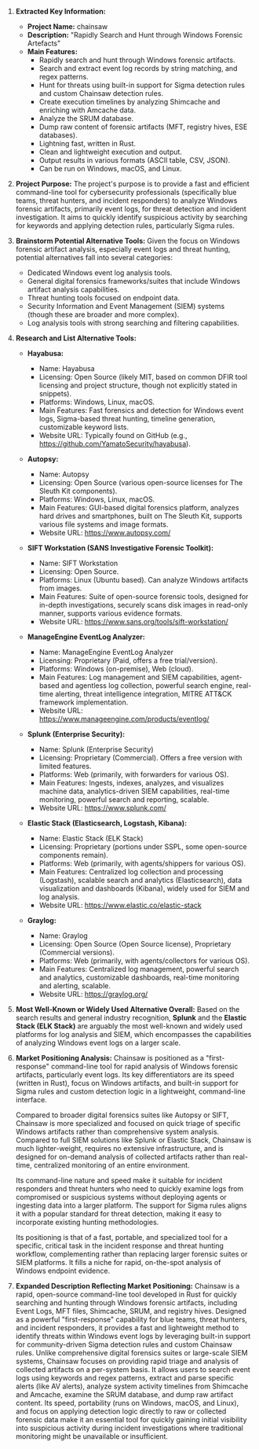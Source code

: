 1.  **Extracted Key Information:**
    *   **Project Name:** chainsaw
    *   **Description:** "Rapidly Search and Hunt through Windows Forensic Artefacts"
    *   **Main Features:**
        *   Rapidly search and hunt through Windows forensic artifacts.
        *   Search and extract event log records by string matching, and regex patterns.
        *   Hunt for threats using built-in support for Sigma detection rules and custom Chainsaw detection rules.
        *   Create execution timelines by analyzing Shimcache and enriching with Amcache data.
        *   Analyze the SRUM database.
        *   Dump raw content of forensic artifacts (MFT, registry hives, ESE databases).
        *   Lightning fast, written in Rust.
        *   Clean and lightweight execution and output.
        *   Output results in various formats (ASCII table, CSV, JSON).
        *   Can be run on Windows, macOS, and Linux.

2.  **Project Purpose:**
    The project's purpose is to provide a fast and efficient command-line tool for cybersecurity professionals (specifically blue teams, threat hunters, and incident responders) to analyze Windows forensic artifacts, primarily event logs, for threat detection and incident investigation. It aims to quickly identify suspicious activity by searching for keywords and applying detection rules, particularly Sigma rules.

3.  **Brainstorm Potential Alternative Tools:**
    Given the focus on Windows forensic artifact analysis, especially event logs and threat hunting, potential alternatives fall into several categories:
    *   Dedicated Windows event log analysis tools.
    *   General digital forensics frameworks/suites that include Windows artifact analysis capabilities.
    *   Threat hunting tools focused on endpoint data.
    *   Security Information and Event Management (SIEM) systems (though these are broader and more complex).
    *   Log analysis tools with strong searching and filtering capabilities.

4.  **Research and List Alternative Tools:**

    *   **Hayabusa:**
        *   Name: Hayabusa
        *   Licensing: Open Source (likely MIT, based on common DFIR tool licensing and project structure, though not explicitly stated in snippets).
        *   Platforms: Windows, Linux, macOS.
        *   Main Features: Fast forensics and detection for Windows event logs, Sigma-based threat hunting, timeline generation, customizable keyword lists.
        *   Website URL: Typically found on GitHub (e.g., https://github.com/YamatoSecurity/hayabusa).

    *   **Autopsy:**
        *   Name: Autopsy
        *   Licensing: Open Source (various open-source licenses for The Sleuth Kit components).
        *   Platforms: Windows, Linux, macOS.
        *   Main Features: GUI-based digital forensics platform, analyzes hard drives and smartphones, built on The Sleuth Kit, supports various file systems and image formats.
        *   Website URL: https://www.autopsy.com/

    *   **SIFT Workstation (SANS Investigative Forensic Toolkit):**
        *   Name: SIFT Workstation
        *   Licensing: Open Source.
        *   Platforms: Linux (Ubuntu based). Can analyze Windows artifacts from images.
        *   Main Features: Suite of open-source forensic tools, designed for in-depth investigations, securely scans disk images in read-only manner, supports various evidence formats.
        *   Website URL: https://www.sans.org/tools/sift-workstation/

    *   **ManageEngine EventLog Analyzer:**
        *   Name: ManageEngine EventLog Analyzer
        *   Licensing: Proprietary (Paid, offers a free trial/version).
        *   Platforms: Windows (on-premise), Web (cloud).
        *   Main Features: Log management and SIEM capabilities, agent-based and agentless log collection, powerful search engine, real-time alerting, threat intelligence integration, MITRE ATT&CK framework implementation.
        *   Website URL: https://www.manageengine.com/products/eventlog/

    *   **Splunk (Enterprise Security):**
        *   Name: Splunk (Enterprise Security)
        *   Licensing: Proprietary (Commercial). Offers a free version with limited features.
        *   Platforms: Web (primarily, with forwarders for various OS).
        *   Main Features: Ingests, indexes, analyzes, and visualizes machine data, analytics-driven SIEM capabilities, real-time monitoring, powerful search and reporting, scalable.
        *   Website URL: https://www.splunk.com/

    *   **Elastic Stack (Elasticsearch, Logstash, Kibana):**
        *   Name: Elastic Stack (ELK Stack)
        *   Licensing: Proprietary (portions under SSPL, some open-source components remain).
        *   Platforms: Web (primarily, with agents/shippers for various OS).
        *   Main Features: Centralized log collection and processing (Logstash), scalable search and analytics (Elasticsearch), data visualization and dashboards (Kibana), widely used for SIEM and log analysis.
        *   Website URL: https://www.elastic.co/elastic-stack

    *   **Graylog:**
        *   Name: Graylog
        *   Licensing: Open Source (Open Source license), Proprietary (Commercial versions).
        *   Platforms: Web (primarily, with agents/collectors for various OS).
        *   Main Features: Centralized log management, powerful search and analytics, customizable dashboards, real-time monitoring and alerting, scalable.
        *   Website URL: https://graylog.org/

5.  **Most Well-Known or Widely Used Alternative Overall:**
    Based on the search results and general industry recognition, **Splunk** and the **Elastic Stack (ELK Stack)** are arguably the most well-known and widely used platforms for log analysis and SIEM, which encompasses the capabilities of analyzing Windows event logs on a larger scale.

6.  **Market Positioning Analysis:**
    Chainsaw is positioned as a "first-response" command-line tool for rapid analysis of Windows forensic artifacts, particularly event logs. Its key differentiators are its speed (written in Rust), focus on Windows artifacts, and built-in support for Sigma rules and custom detection logic in a lightweight, command-line interface.

    Compared to broader digital forensics suites like Autopsy or SIFT, Chainsaw is more specialized and focused on quick triage of specific Windows artifacts rather than comprehensive system analysis. Compared to full SIEM solutions like Splunk or Elastic Stack, Chainsaw is much lighter-weight, requires no extensive infrastructure, and is designed for on-demand analysis of collected artifacts rather than real-time, centralized monitoring of an entire environment.

    Its command-line nature and speed make it suitable for incident responders and threat hunters who need to quickly examine logs from compromised or suspicious systems without deploying agents or ingesting data into a larger platform. The support for Sigma rules aligns it with a popular standard for threat detection, making it easy to incorporate existing hunting methodologies.

    Its positioning is that of a fast, portable, and specialized tool for a specific, critical task in the incident response and threat hunting workflow, complementing rather than replacing larger forensic suites or SIEM platforms. It fills a niche for rapid, on-the-spot analysis of Windows endpoint evidence.

7.  **Expanded Description Reflecting Market Positioning:**
    Chainsaw is a rapid, open-source command-line tool developed in Rust for quickly searching and hunting through Windows forensic artifacts, including Event Logs, MFT files, Shimcache, SRUM, and registry hives. Designed as a powerful "first-response" capability for blue teams, threat hunters, and incident responders, it provides a fast and lightweight method to identify threats within Windows event logs by leveraging built-in support for community-driven Sigma detection rules and custom Chainsaw rules. Unlike comprehensive digital forensics suites or large-scale SIEM systems, Chainsaw focuses on providing rapid triage and analysis of collected artifacts on a per-system basis. It allows users to search event logs using keywords and regex patterns, extract and parse specific alerts (like AV alerts), analyze system activity timelines from Shimcache and Amcache, examine the SRUM database, and dump raw artifact content. Its speed, portability (runs on Windows, macOS, and Linux), and focus on applying detection logic directly to raw or collected forensic data make it an essential tool for quickly gaining initial visibility into suspicious activity during incident investigations where traditional monitoring might be unavailable or insufficient.